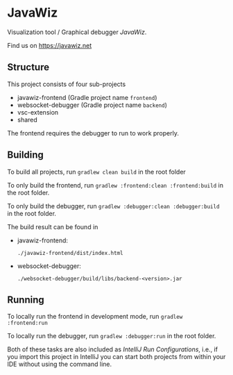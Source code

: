 # JavaWiz

Visualization tool / Graphical debugger *JavaWiz*.

Find us on https://javawiz.net

## Structure

This project consists of four sub-projects

- javawiz-frontend (Gradle project name `frontend`)
- websocket-debugger (Gradle project name `backend`)
- vsc-extension
- shared

The frontend requires the debugger to run to work properly.

## Building

To build all projects, run `gradlew clean build` in the root folder

To only build the frontend, run `gradlew :frontend:clean :frontend:build` in the root folder.

To only build the debugger, run `gradlew :debugger:clean :debugger:build` in the root folder.

The build result can be found in

* javawiz-frontend:
  
  `./javawiz-frontend/dist/index.html`
  
* websocket-debugger:

  `./websocket-debugger/build/libs/backend-<version>.jar`

## Running

To locally run the frontend in development mode, run `gradlew :frontend:run`

To locally run the debugger, run `gradlew :debugger:run` in the root folder.

Both of these tasks are also included as *IntelliJ Run Configurations*, i.e., if you import this project in IntelliJ you can start both projects from within your IDE without 
using the command line.